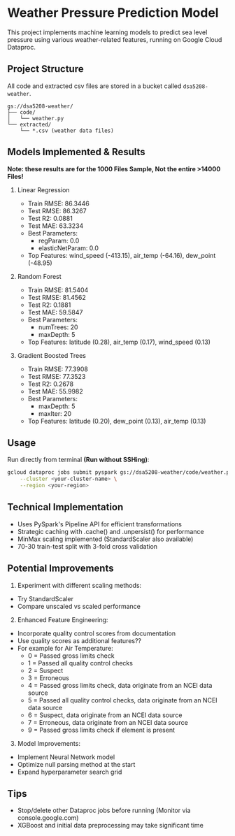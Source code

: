 # Weather Pressure Prediction Model
This project implements machine learning models to predict sea level pressure using various weather-related features, running on Google Cloud Dataproc.

## Project Structure
All code and extracted csv files are stored in a bucket called `dsa5208-weather`.
```
gs://dsa5208-weather/
├── code/
│   └── weather.py
└── extracted/
    └── *.csv (weather data files)
```

## Models Implemented & Results
**Note: these results are for the 1000 Files Sample, Not the entire >14000 Files!**
1. Linear Regression
   - Train RMSE: 86.3446
   - Test RMSE: 86.3267
   - Test R2: 0.0881
   - Test MAE: 63.3234
   - Best Parameters:
     - regParam: 0.0
     - elasticNetParam: 0.0
   - Top Features: wind_speed (-413.15), air_temp (-64.16), dew_point (-48.95)

2. Random Forest
   - Train RMSE: 81.5404
   - Test RMSE: 81.4562
   - Test R2: 0.1881
   - Test MAE: 59.5847
   - Best Parameters:
     - numTrees: 20
     - maxDepth: 5
   - Top Features: latitude (0.28), air_temp (0.17), wind_speed (0.13)

3. Gradient Boosted Trees
   - Train RMSE: 77.3908
   - Test RMSE: 77.3523
   - Test R2: 0.2678
   - Test MAE: 55.9982
   - Best Parameters:
     - maxDepth: 5
     - maxIter: 20
   - Top Features: latitude (0.20), dew_point (0.13), air_temp (0.13)

## Usage
Run directly from terminal **(Run without SSHing)**:
```bash
gcloud dataproc jobs submit pyspark gs://dsa5208-weather/code/weather.py \
    --cluster <your-cluster-name> \
    --region <your-region>
```

## Technical Implementation
- Uses PySpark's Pipeline API for efficient transformations
- Strategic caching with .cache() and .unpersist() for performance
- MinMax scaling implemented (StandardScaler also available)
- 70-30 train-test split with 3-fold cross validation

## Potential Improvements
1. Experiment with different scaling methods:
- Try StandardScaler
- Compare unscaled vs scaled performance

2. Enhanced Feature Engineering:
- Incorporate quality control scores from documentation
- Use quality scores as additional features??
- For example for Air Temperature:
    - 0 = Passed gross limits check
    - 1 = Passed all quality control checks
    - 2 = Suspect
    - 3 = Erroneous
    - 4 = Passed gross limits check, data originate from an NCEI data source
    - 5 = Passed all quality control checks, data originate from an NCEI data source
    - 6 = Suspect, data originate from an NCEI data source
    - 7 = Erroneous, data originate from an NCEI data source
    - 9 = Passed gross limits check if element is present

3. Model Improvements:
- Implement Neural Network model
- Optimize null parsing method at the start
- Expand hyperparameter search grid

## Tips
- Stop/delete other Dataproc jobs before running (Monitor via console.google.com)
- XGBoost and initial data preprocessing may take significant time
